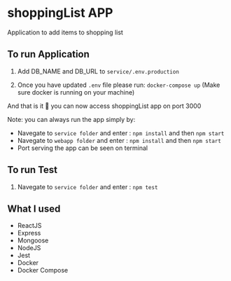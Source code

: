 # shoppingList APP

Application to add items to shopping list

## To run Application 

1. Add DB_NAME and DB_URL to  ```service/.env.production``` 

2. Once you have updated ```.env``` file please run:
   ```docker-compose up``` (Make sure docker is running on your machine)

And that is it 👏  you can now access shoppingList app on port 3000

Note: you can always run the app simply by:
- Navegate to ```service folder``` and enter : ```npm install``` and then ```npm start```
- Navegate to ```webapp folder``` and enter : ```npm install``` and then ```npm start```
- Port serving the app can be seen on terminal

## To run Test

1. Navegate to ```service folder``` and enter : ```npm test```

## What I used
* ReactJS
* Express
* Mongoose
* NodeJS
* Jest
* Docker
* Docker Compose
